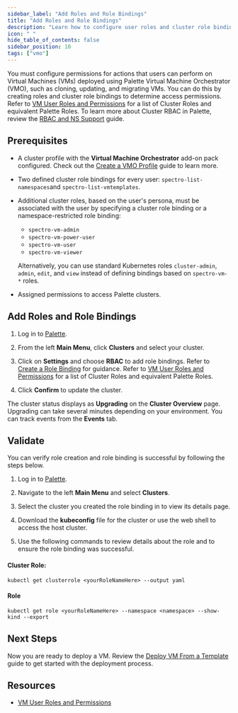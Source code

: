 ```yaml
---
sidebar_label: "Add Roles and Role Bindings"
title: "Add Roles and Role Bindings"
description: "Learn how to configure user roles and cluster role bindings for Virtual Machines managed by Palette Virtual Machine Orchestrator."
icon: " "
hide_table_of_contents: false
sidebar_position: 10
tags: ["vmo"]
---
```



You must configure permissions for actions that users can perform on Virtual Machines (VMs) deployed using Palette Virtual Machine Orchestrator (VMO), such as cloning, updating, and migrating VMs. You can do this by creating roles and cluster role bindings to determine access permissions. Refer to [VM User Roles and Permissions](/vm-management/vm-roles-permissions) for a list of Cluster Roles and equivalent Palette Roles. To learn more about Cluster RBAC in Palette, review the [RBAC and NS Support](/clusters/cluster-management/cluster-rbac) guide. 


## Prerequisites

- A cluster profile with the **Virtual Machine Orchestrator** add-on pack configured. Check out the [Create a VMO Profile](/vm-management/vm-packs-profiles/create-vmo-profile) guide to learn more.


- Two defined cluster role bindings for every user: ``spectro-list-namespaces``and ``spectro-list-vmtemplates``.


- Additional cluster roles, based on the user's persona, must be associated with the user by specifying a cluster role binding or a namespace-restricted role binding:

    - ``spectro-vm-admin``
    - ``spectro-vm-power-user``
    - ``spectro-vm-user``
    - ``spectro-vm-viewer``

    Alternatively, you can use standard Kubernetes roles ``cluster-admin``, ``admin``, ``edit``, and ``view`` instead of defining bindings based on ``spectro-vm-*`` roles.


- Assigned permissions to access Palette clusters. 


## Add Roles and Role Bindings

1. Log in to [Palette](https://console.spectrocloud.com).


2. From the left **Main Menu**, click **Clusters** and select your cluster. 


3. Click on **Settings** and choose **RBAC** to add role bindings. Refer to [Create a Role Binding](/clusters/cluster-management/cluster-rbac#createrolebindings) for guidance. Refer to [VM User Roles and Permissions](/vm-management/vm-roles-permissions) for a list of Cluster Roles and equivalent Palette Roles.

    <!-- If you have OpenID Connect (OIDC) configured at the Kubernetes layer of your cluster profile, you can create a role binding that maps individual users or groups assigned within the OIDC provider's configuration to a role. To learn more, review [Use RBAC with OIDC](https://docs.spectrocloud.com/integrations/kubernetes/#use-rbac-with-oidc). -->


4. Click **Confirm** to update the cluster.
	
The cluster status displays as **Upgrading** on the **Cluster Overview** page. Upgrading can take several minutes depending on your environment. You can track events from the **Events** tab.


## Validate

You can verify role creation and role binding is successful by following the steps below.

1. Log in to [Palette](https://console.spectrocloud.com).


2. Navigate to the left **Main Menu** and select **Clusters**.


3. Select the cluster you created the role binding in to view its details page.


4. Download the **kubeconfig** file for the cluster or use the web shell to access the host cluster.


5. Use the following commands to review details about the role and to ensure the role binding was successful.  


#### Cluster Role:

```shell
kubectl get clusterrole <yourRoleNameHere> --output yaml
```


#### Role

```shell
kubectl get role <yourRoleNameHere> --namespace <namespace> --show-kind --export
```


## Next Steps

Now you are ready to deploy a VM. Review the [Deploy VM From a Template](/vm-management/create-manage-vm/standard-vm-operations/deploy-vm-from-template) guide to get started with the deployment process.
	

## Resources

- [VM User Roles and Permissions](/vm-management/vm-roles-permissions)
